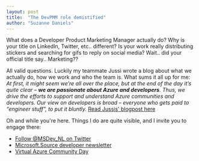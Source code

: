 ```yaml
---
layout: post
title:  "The DevPMM role demistified"
author: "Suzanne Daniels"
---
```


What does a Developer Product Marketing Manager actually do? Why is your title on LinkedIn, Twitter, etc.. different? Is your work really distributing stickers and searching for gifs to reply on social media? Wait.. did your official title say.. Marketing??

All valid questions. Luckily my teammate Jussi wrote a blog about what we actually do, how we work and who the team is. What sums it all up for me:
_At first, it might seem we’re all over the place, but at the end of the day it’s quite clear – **we are passionate about Azure and developers**. Thus, we drive the efforts to support and understand Azure communities and developers. Our view on developers is broad – everyone who gets paid to “engineer stuff”, to put it bluntly._ [Read Jussis' blogpost here](https://jussiroine.com/2020/04/im-an-azure-developer-product-marketing-managers-at-microsoft-what-do-i-do/)

Oh and while you're here. Things I do are quite visible, and I invite you to engage there:
* [Follow @MSDev_NL on Twitter](https://twitter.com/msdev_nl)
* [Microsoft.Source developer newsletter](https://aka.ms/microsoft.source)
* [Virtual Azure Community Day](https://azureday.community)
